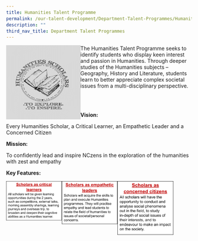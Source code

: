 ```yaml
---
title: Humanities Talent Programme
permalink: /our-talent-development/Department-Talent-Programmes/Humanities-Talent-Programme
description: ""
third_nav_title: Department Talent Programmes
---
```

<img src="/images/image4%20(1).png" 
     style="width:40%;float:left">
The Humanities Talent Programme seeks to identify students who display keen interest and passion in Humanities. Through deeper studies of the Humanities subjects – Geography, History and Literature, students learn to better appreciate complex societal issues from a multi-disciplinary perspective.

<br>
<br>

**Vision:**

Every Humanities Scholar, a Critical Learner, an Empathetic Leader and a Concerned Citizen

  

**Mission:**

To confidently lead and inspire NCzens in the exploration of the humanities with zest and empathy

  

**Key Features:**

<img src="/images/image1%20(1).png" 
     style="width:30%;float:left">
<img src="/images/image2%20(3).png" 
     style="width:30%;float:left">
<img src="/images/image5%20(3).png" 
     style="width:30%;float:left">